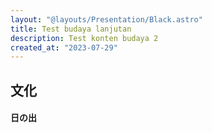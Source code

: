 ```yaml
---
layout: "@layouts/Presentation/Black.astro"
title: Test budaya lanjutan
description: Test konten budaya 2
created_at: "2023-07-29"
---
```


<section>
  <h1>文化</h1>

  <h4>日の出</h4>
</section>
